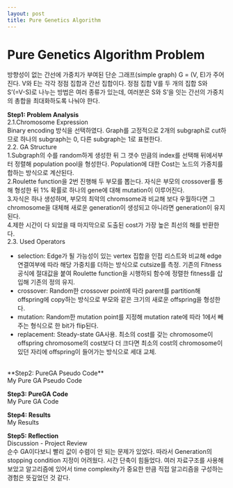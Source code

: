 ```yaml
---
layout: post
title: Pure Genetics Algorithm
---
```


# Pure Genetics Algorithm Problem # 
방향성이 없는 간선에 가중치가 부여된 단순 그래프(simple graph) G = (V, E)가 주어진다. V와 E는 각각 정점 집합과 간선 집합이다. 정점 집합 V를 두 개의 집합 S와 S’(=V-S)로 나누는 방법은 여러 종류가 있는데, 여러분은 S와 S’을 잇는 간선의 가중치의 총합을 최대화하도록 나눠야 한다.

**Step1: Problem Analysis**<br/>
2.1.Chromosome Expression <br/>
Binary encoding 방식을 선택하였다. Graph를 고정적으로 2개의 subgraph로 cut하므로 하나의 subgraph는 0, 다른 subgraph는 1로 표현한다. <br/>
2.2. GA Structure <br/>
1.Subgraph의 수를 random하게 생성한 뒤 그 갯수 만큼의  index를 선택해 뒤에서부터 정렬해 population pool을 형성한다. Population에 대한 Cost는 노드의 가중치를 합하는 방식으로 계산된다. <br/>
2.Roulette function을 2번 진행해 두 부모를 뽑는다. 자식은 부모의 crossover를 통해 형성한 뒤 1% 확률로 하나의 gene에 대해 mutation이 이루어진다. <br/>
3.자식은 하나 생성하며, 부모의 최악의 chromsome과 비교해 보다 우월하다면 그 chromosome을 대체해 새로운 generation이 생성되고 아니라면 generation이 유지된다. <br/>
4.제한 시간이 다 되었을 때 마지막으로 도출된 cost가 가장 높은 최선의 해를 반환한다. <br/>
2.3. Used Operators <br/>
* selection: Edge가 될 가능성이 있는 vertex 집합을 인접 리스트와 비교해  edge 연결여부에 따라 해당 가중치를 더하는 방식으로 cutsize를 측정. 기존의 Fitness공식에 절대값을 붙여 Roulette function을 시행하되 함수에 정렬한 fitness를 삽입해 기존의 정의 유지. <br/>
* crossover: Random한 crossover point에 따라 parent를 partition해 offspring에 copy하는 방식으로 부모와 같은 크기의 새로운 offspring을 형성한다. <br/>
* mutation: Random한 mutation point를 지정해 mutation rate에 따라 1에서 빼주는 형식으로 한 bit가 flip된다.  <br/>
* replacement: Steady-state GA사용. 최소의 cost를 갖는 chromosome이  offspring chromosome의 cost보다 더 크다면 최소의 cost의 chromosome이 있던 자리에 offspring이 들어가는 방식으로 세대 교체. <br/>
<br/>
**Step2: PureGA Pseudo Code**<br/>
My Pure GA Pseudo Code <br/>

**Step3: PureGA Code**<br/>
My Pure GA Code <br/>

**Step4: Results**<br/>
My Results <br/>

**Step5: Reflection**<br/>
Discussion - Project Review <br/>
순수 GA이다보니 빨리 값이 수렴이 안 되는 문제가 있었다. 따라서 Generation의 stopping condition 지정이 어려웠다. 시간 단축이 힘들었다. 여러 자료구조를 사용해 보았고 알고리즘에 있어서 time complexity가 중요한 만큼 직접 알고리즘을 구성하는 경험은 뜻깊었던 것 같다.<br/>




